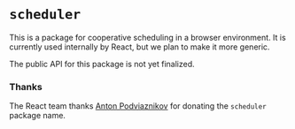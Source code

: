 # `scheduler`

This is a package for cooperative scheduling in a browser environment. It is currently used
internally by React, but we plan to make it more generic.

The public API for this package is not yet finalized.

### Thanks

The React team thanks [Anton Podviaznikov](https://podviaznikov.com/) for donating the `scheduler`
package name.
